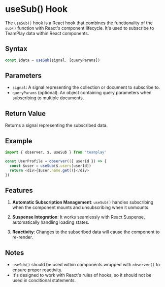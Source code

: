 # useSub() Hook

The `useSub()` hook is a React hook that combines the functionality of the `sub()` function with React's component lifecycle. It's used to subscribe to TeamPlay data within React components.

## Syntax

```javascript
const $data = useSub(signal, [queryParams])
```

## Parameters

- `signal`: A signal representing the collection or document to subscribe to.
- `queryParams` (optional): An object containing query parameters when subscribing to multiple documents.

## Return Value

Returns a signal representing the subscribed data.

## Example

```javascript
import { observer, $, useSub } from 'teamplay'

const UserProfile = observer(({ userId }) => {
  const $user = useSub($.users[userId])
  return <div>{$user.name.get()}</div>
})
```

## Features

1. **Automatic Subscription Management**: `useSub()` handles subscribing when the component mounts and unsubscribing when it unmounts.

2. **Suspense Integration**: It works seamlessly with React Suspense, automatically handling loading states.

3. **Reactivity**: Changes to the subscribed data will cause the component to re-render.

## Notes

- `useSub()` should be used within components wrapped with `observer()` to ensure proper reactivity.
- It's designed to work with React's rules of hooks, so it should not be used in conditional statements.

